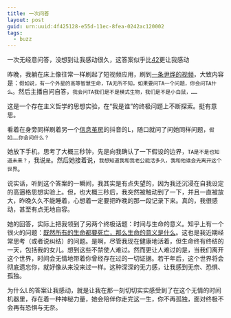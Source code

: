 ```yaml
---
title: 一次问答
layout: post
guid: urn:uuid:4f425128-e55d-11ec-8fea-0242ac120002
tags:
  - buzz
---
```


一次无经意问答，没想到让我感动很久，这答案似乎比[42](https://zh.wikipedia.org/wiki/%E7%94%9F%E5%91%BD%E3%80%81%E5%AE%87%E5%AE%99%E4%BB%A5%E5%8F%8A%E4%BB%BB%E4%BD%95%E4%BA%8B%E6%83%85%E7%9A%84%E7%B5%82%E6%A5%B5%E7%AD%94%E6%A1%88)更让我感动

昨晚，我躺在床上像往常一样刷起了短视频应用，刷到[一条尹烨的视频](https://www.douyin.com/video/7104597477164141838)，大致内容是：`假如说，有一个外星的高等智慧生命，TA无所不知，如果要问TA一个问题，你会问TA什么`。然后主播自问自答，`我会问TA我们是不是模式生物，我们是不是小白鼠，……`

这是一个存在主义哲学的思想实验，在“我是谁”的终极问题上不断探索。挺有意思。

看着在身旁同样刷着另一个[信息茧房](https://zh.wikipedia.org/wiki/%E9%81%8E%E6%BF%BE%E6%B0%A3%E6%B3%A1)的抖音的L，随口就问了问她同样问题，`假如……你会问什么？`

她放下手机，思考了大概三秒钟，先是向我确认了一下假设的边界，`TA是不是也知道未来？`，我说`是`。然后她接着说，`我想知道我和我老公能活多久，我和他谁会先离开这个世界`。

说实话，听到这个答案的一瞬间，我其实是有点失望的，因为我还沉浸在自我设定的高逼格思想实验上。但，也大概三秒后，我突然被触动到了一下，并且一直被放大，昨晚久久不能睡着，心想着一定要把昨晚的那一段记录下来。真的，我很感动，甚至有点无地自容。

她的回答，实际上把我领到了另两个终极话题：时间与生命的意义。知乎上有一个很火的问题：[既然所有的生命都要死亡，那么生命的意义是什么](https://www.zhihu.com/question/288017836)。这也是我近期经常思考（或者说纠结）的问题。是啊，尽管我现在健康地活着，但生命终有终结的一天，包括我的女儿。想到这些不禁使人难过。然而更让人难过的是，当我们离开这个世界，时间会无情地带着你曾经存在过的一切证据。若干年后，这个世界将会彻底遗忘你，就好像从来没来过一样。这种深深的无力感，让我感到无奈、恐惧、孤独。

为什么L的答案让我感动，就是让我在那一刻切切实实感受到了在这个无情的时间机器里，存在着一种神秘力量，她会陪伴你走完这一生，你不再孤独，面对终极不会再有恐惧与无奈。
